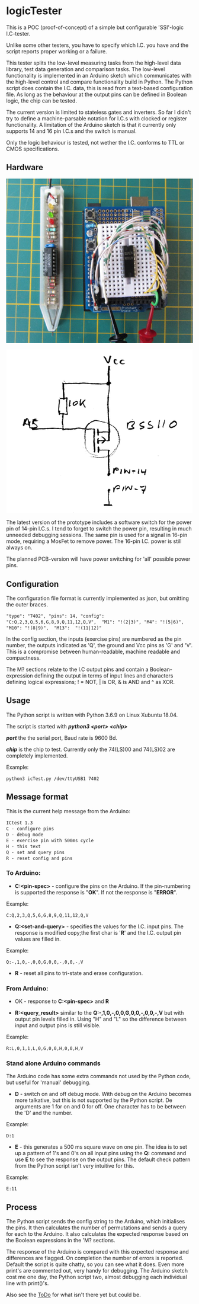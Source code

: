 # logicTester

This is a POC (proof-of-concept) of a simple but configurable 'SSI'-logic I.C-tester.

Unlike some other testers, you have to specify which I.C. you have and the script
reports proper working or a failure. 

This tester splits the low-level measuring tasks from the high-level data 
library, test data generation and comparison tasks. The low-level functionality 
is implemented in an Arduino sketch which communicates with the high-level control 
and compare functionality build in Python. The Python script does contain the I.C. 
data, this is read from a text-based configuration file. As long as the behaviour 
at the output pins can be defined in Boolean logic, the chip can be tested. 

The current version is limited to stateless gates and inverters. So far I didn't 
try to define a machine-parsable notation for I.C.s with clocked or register
functionality. A limitation of the Arduino sketch is that it currently only 
supports 14 and 16 pin I.C.s and the switch is manual. 

Only the logic behaviour is tested, not wether the I.C. conforms to TTL or CMOS 
specifications.

## Hardware

![Arduino Uno with cheap shield and miniature experimenter board, complete with test I.C.; a working N8T97N](thirdPrototype.jpg)

![power switching circuit for the 14-pin I.C. The same pin is used as signal pin in 16-pin mode.](pin14power.png)

The latest version of the prototype includes a software switch for the power pin 
of 14-pin I.C.s. I tend to forget to switch the power pin, resulting in much
unneeded debugging sessions. The same pin is used for a signal in 16-pin mode, 
requiring a MosFet to remove power. The 16-pin I.C. power is still always on.

The planned PCB-version will have power switching for 'all' possible power pins. 

## Configuration

The configuration file format is currently implemented as json, but omitting the outer braces.

    "type": "7402", "pins": 14, "config": "C:Q,2,3,Q,5,6,G,8,9,Q,11,12,Q,V",  "M1": "!(2|3)", "M4": "!(5|6)", "M10": "!(8|9)",  "M13":  "!(11|12)"

In the config section, the inputs (exercise pins) are numbered as the pin number, 
the outputs indicated as 'Q', the ground and Vcc pins as 'G' and 'V'. This is a 
compromise between human-readable, machine readable and compactness. 

The M? sections relate to the I.C output pins and contain a Boolean-expression
defining the output in terms of input lines and characters defining logical
expressions; ! = NOT, | is OR, & is AND and ^ as XOR.

## Usage

The Python script is written with Python 3.6.9 on Linux Xubuntu 18.04.

The script is started with ***python3 &lt;port&gt; &lt;chip&gt;***

***port*** the the serial port, Baud rate is 9600 Bd.

***chip*** is the chip to test. Currently only the 74(LS)00 and 74(LS)02 are 
completely implemented.

Example:

    python3 icTest.py /dev/ttyUSB1 7402

## Message format

This is the current help message from the Arduino:

    ICtest 1.3
    C - configure pins
    D - debug mode
    E - exercise pin with 500ms cycle
    H - this text
    Q - set and query pins
    R - reset config and pins


### To Arduino:

* **C:&lt;pin-spec&gt;** - configure the pins on the Arduino. If the pin-numbering is
supported the response is "**OK**". If not the response is "**ERROR**".

Example: 

    C:Q,2,3,Q,5,6,G,8,9,Q,11,12,Q,V

* **Q:&lt;set-and-query&gt;** - specifies the values for the I.C. input pins. The 
response is modified copy;the first char is '**R**' and the I.C. output pin values 
are filled in.

Example: 

    Q:-,1,0,-,0,0,G,0,0,-,0,0,-,V

* **R** - reset all pins to tri-state and erase configuration.

### From Arduino:

* OK - response to **C:&lt;pin-spec&gt;** and **R**

* **R:&lt;query_result&gt;** similar to the **Q:-,1,0,-,0,0,G,0,0,-,0,0,-,V**
but with output pin levels filled in. Using "H" and "L" so the difference between
input and output pins is still visible.

Example:
 
    R:L,0,1,1,L,0,G,0,0,H,0,0,H,V

### Stand alone Arduino commands
    
The Arduino code has some extra commands not used by the Python code, but useful
for 'manual' debugging.

* **D** - switch on and off debug mode. With debug on the Arduino becomes more 
talkative, but this is not supported by the Python script. De arguments are 1 for 
on and 0 for off. One character has to be between the 'D' and the number.

Example:

    D:1
    
* **E** - this generates a 500 ms square wave on one pin. The idea is to set up
a pattern of 1's and 0's on all input pins using the **Q:** command and use **E**
to see the response on the output pins. The default check pattern from the Python
script isn't very intuitive for this.

Example:

    E:11
    



## Process

The Python script sends the config string to the Arduino, which initialises the
pins. It then calculates the number of permutations and sends a query for each 
to the Arduino. It also calculates the expected response based on the Boolean
expressions in the 'M? sections.

The response of the Arduino is compared with this expected response and 
differences are flagged. On completion the number of errors is reported. Default 
the script is quite chatty, so you can see what it does. Even more print's are 
commented out, very handy for debugging. The Arduino sketch cost me one day, the 
Python script two, almost debugging each individual line with print()'s.

Also see the [ToDo](ToDo.txt) for what isn't there yet but could be.
